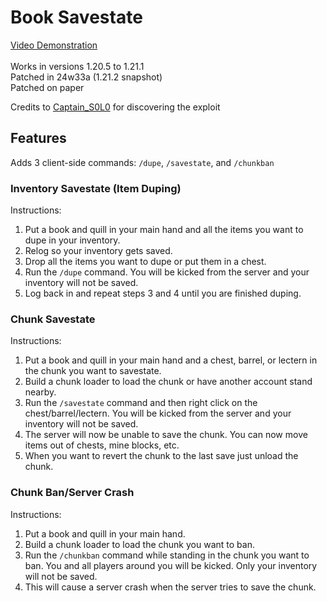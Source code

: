 # Book Savestate
[Video Demonstration](https://youtu.be/tD6eCmdbPp0)\
\
Works in versions 1.20.5 to 1.21.1\
Patched in 24w33a (1.21.2 snapshot)\
Patched on paper

Credits to [Captain_S0L0](https://github.com/Captain-S0L0) for discovering the exploit

## Features
Adds 3 client-side commands: `/dupe`, `/savestate`, and `/chunkban`

### Inventory Savestate (Item Duping)
Instructions:
1. Put a book and quill in your main hand and all the items you want to dupe in your inventory.
2. Relog so your inventory gets saved.
3. Drop all the items you want to dupe or put them in a chest.
4. Run the `/dupe` command. You will be kicked from the server and your inventory will not be saved.
5. Log back in and repeat steps 3 and 4 until you are finished duping.

### Chunk Savestate
Instructions:
1. Put a book and quill in your main hand and a chest, barrel, or lectern in the chunk you want to savestate.
2. Build a chunk loader to load the chunk or have another account stand nearby.
3. Run the `/savestate` command and then right click on the chest/barrel/lectern. You will be kicked from the server and your inventory will not be saved.
4. The server will now be unable to save the chunk. You can now move items out of chests, mine blocks, etc.
5. When you want to revert the chunk to the last save just unload the chunk.

### Chunk Ban/Server Crash
Instructions:
1. Put a book and quill in your main hand.
2. Build a chunk loader to load the chunk you want to ban.
3. Run the `/chunkban` command while standing in the chunk you want to ban. You and all players around you will be kicked. Only your inventory will not be saved.
4. This will cause a server crash when the server tries to save the chunk.
